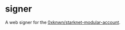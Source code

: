 # signer

A web signer for the [0xknwn/starknet-modular-account](https://github.com/0xknwn/starknet-modular-account).